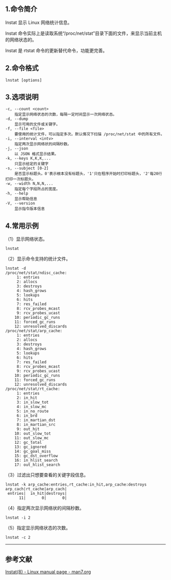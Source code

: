 ## 1.命令简介
lnstat 显示 Linux 网络统计信息。

lnstat 命令实际上是读取系统“/proc/net/stat”目录下面的文件，来显示当前主机的网络状态的。

lnstat 是 rtstat 命令的更新替代命令，功能更完善。

## 2.命令格式
```
lnstat [options]
```

## 3.选项说明
```shell
-c, --count <count>
	指定显示网络状态的次数，每隔一定时间显示一次网络状态。
-d, --dump
	显示可用的文件或关键字。
-f, --file <file>
	要使用的统计文件，可以指定多次。默认情况下扫描 /proc/net/stat 中的所有文件。
-i, --interval <intv>
	指定两次显示网络状的间隔秒数。
-j, --json
	以 JSON 格式显示结果。
-k, --keys K,K,K,...
	只显示给定的关键字
-s, --subject [0-2]
	是否显示标题头。0'表示根本没有标题头，'1'只在程序开始时打印标题头，'2'每20行打印一次标题头。
-w, --width N,N,N,...
	指定每个字段所占的宽度。
-h, --help
	显示帮助信息
-V, --version
	显示指令版本信息
```

## 4.常用示例

（1）显示网络状态。

```shell
lnstat
```

（2）显示命令支持的统计文件。

```shell
lnstat -d
/proc/net/stat/ndisc_cache:
	 1: entries
	 2: allocs
	 3: destroys
	 4: hash_grows
	 5: lookups
	 6: hits
	 7: res_failed
	 8: rcv_probes_mcast
	 9: rcv_probes_ucast
	10: periodic_gc_runs
	11: forced_gc_runs
	12: unresolved_discards
/proc/net/stat/arp_cache:
	 1: entries
	 2: allocs
	 3: destroys
	 4: hash_grows
	 5: lookups
	 6: hits
	 7: res_failed
	 8: rcv_probes_mcast
	 9: rcv_probes_ucast
	10: periodic_gc_runs
	11: forced_gc_runs
	12: unresolved_discards
/proc/net/stat/rt_cache:
	 1: entries
	 2: in_hit
	 3: in_slow_tot
	 4: in_slow_mc
	 5: in_no_route
	 6: in_brd
	 7: in_martian_dst
	 8: in_martian_src
	 9: out_hit
	10: out_slow_tot
	11: out_slow_mc
	12: gc_total
	13: gc_ignored
	14: gc_goal_miss
	15: gc_dst_overflow
	16: in_hlist_search
	17: out_hlist_search
```

（3）过滤出只想要查看的关键字段信息。

```shell
lnstat -k arp_cache:entries,rt_cache:in_hit,arp_cache:destroys
arp_cach|rt_cache|arp_cach|
 entries|  in_hit|destroys|
      11|       0|       0|
```

（4）指定两次显示网络状的间隔秒数。
```shell
lnstat -i 2
```

（5）指定显示网络状态的次数。
```shell
lnstat -c 2
```

---

## 参考文献
[lnstat(8) - Linux manual page - man7.org](https://man7.org/linux/man-pages/man8/lnstat.8.html)

<Vssue title="lnstat" />